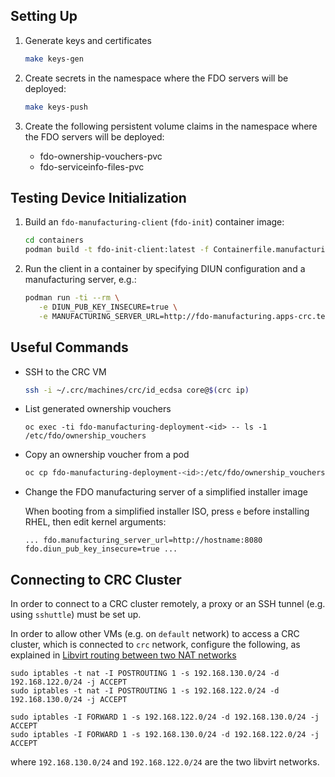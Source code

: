 ## Setting Up

1. Generate keys and certificates

   ```sh
   make keys-gen
   ```

2. Create secrets in the namespace where the FDO servers will be deployed:

   ```sh
   make keys-push
   ```

3. Create the following persistent volume claims in the namespace where the FDO servers will be deployed:

   * fdo-ownership-vouchers-pvc
   * fdo-serviceinfo-files-pvc

## Testing Device Initialization

1. Build an `fdo-manufacturing-client` (`fdo-init`) container image:

   ```sh
   cd containers
   podman build -t fdo-init-client:latest -f Containerfile.manufacturing-client
   ```

2. Run the client in a container by specifying DIUN configuration and a manufacturing server, e.g.:

   ```sh
   podman run -ti --rm \
      -e DIUN_PUB_KEY_INSECURE=true \
      -e MANUFACTURING_SERVER_URL=http://fdo-manufacturing.apps-crc.testing fdo-init-client:latest
   ```

## Useful Commands

* SSH to the CRC VM

  ```sh
  ssh -i ~/.crc/machines/crc/id_ecdsa core@$(crc ip)
  ```

* List generated ownership vouchers

  ```
  oc exec -ti fdo-manufacturing-deployment-<id> -- ls -1 /etc/fdo/ownership_vouchers
  ```

* Copy an ownership voucher from a pod

  ```sh
  oc cp fdo-manufacturing-deployment-<id>:/etc/fdo/ownership_vouchers/<filename> <filename>
  ```

* Change the FDO manufacturing server of a simplified installer image

  When booting from a simplified installer ISO, press `e` before installing RHEL, then edit kernel arguments:

  ```console
  ... fdo.manufacturing_server_url=http://hostname:8080 fdo.diun_pub_key_insecure=true ...
  ```

## Connecting to CRC Cluster

In order to connect to a CRC cluster remotely, a proxy or an SSH tunnel (e.g. using `sshuttle`) must be set up.

In order to allow other VMs (e.g. on `default` network) to access a CRC cluster, which is connected to `crc` network, configure the following, as explained in [Libvirt routing between two NAT networks](https://serverfault.com/questions/1109903/libvirt-routing-between-two-nat-networks)

```console
sudo iptables -t nat -I POSTROUTING 1 -s 192.168.130.0/24 -d 192.168.122.0/24 -j ACCEPT
sudo iptables -t nat -I POSTROUTING 1 -s 192.168.122.0/24 -d 192.168.130.0/24 -j ACCEPT

sudo iptables -I FORWARD 1 -s 192.168.122.0/24 -d 192.168.130.0/24 -j ACCEPT
sudo iptables -I FORWARD 1 -s 192.168.130.0/24 -d 192.168.122.0/24 -j ACCEPT
```

where `192.168.130.0/24` and `192.168.122.0/24` are the two libvirt networks.
